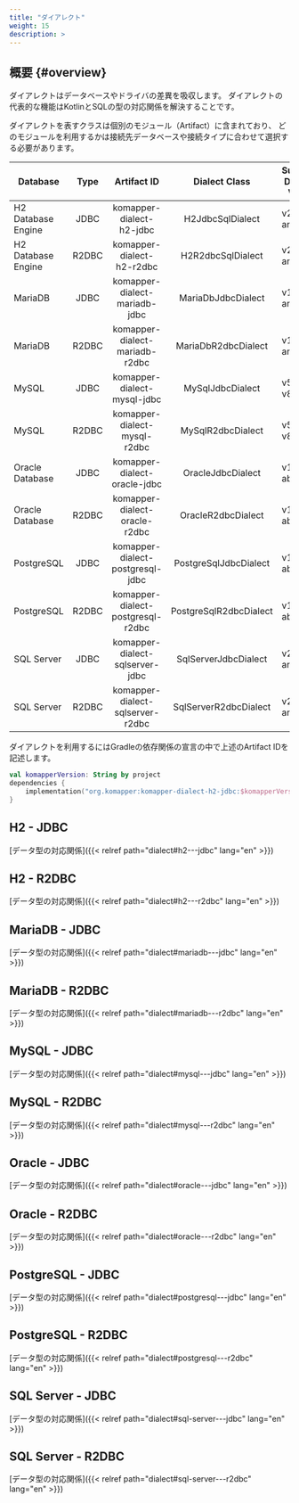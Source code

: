 ```yaml
---
title: "ダイアレクト"
weight: 15
description: >
---
```


## 概要 {#overview}

ダイアレクトはデータベースやドライバの差異を吸収します。
ダイアレクトの代表的な機能はKotlinとSQLの型の対応関係を解決することです。

ダイアレクトを表すクラスは個別のモジュール（Artifact）に含まれており、
どのモジュールを利用するかは接続先データベースや接続タイプに合わせて選択する必要があります。

| Database           | Type  |            Artifact ID            |     Dialect Class      | Supported Database Version |
|--------------------|:-----:|:---------------------------------:|:----------------------:|----------------------------|
| H2 Database Engine | JDBC  |     komapper-dialect-h2-jdbc      |    H2JdbcSqlDialect    | v2.2.222 and above         |
| H2 Database Engine | R2DBC |     komapper-dialect-h2-r2dbc     |   H2R2dbcSqlDialect    | v2.2.222 and above         |
| MariaDB            | JDBC  |   komapper-dialect-mariadb-jdbc   |   MariaDbJdbcDialect   | v10.6.3 and above          |
| MariaDB            | R2DBC |  komapper-dialect-mariadb-r2dbc   |  MariaDbR2dbcDialect   | v10.6.3 and above          |
| MySQL              | JDBC  |    komapper-dialect-mysql-jdbc    |    MySqlJdbcDialect    | v5.7.x and v8.x            |
| MySQL              | R2DBC |   komapper-dialect-mysql-r2dbc    |   MySqlR2dbcDialect    | v5.7.x and v8.x            |
| Oracle Database    | JDBC  |   komapper-dialect-oracle-jdbc    |   OracleJdbcDialect    | v18c and above             |
| Oracle Database    | R2DBC |   komapper-dialect-oracle-r2dbc   |   OracleR2dbcDialect   | v18c and above             |
| PostgreSQL         | JDBC  | komapper-dialect-postgresql-jdbc  | PostgreSqlJdbcDialect  | v12.9 and above            |
| PostgreSQL         | R2DBC | komapper-dialect-postgresql-r2dbc | PostgreSqlR2dbcDialect | v12.9 and above            |
| SQL Server         | JDBC  |  komapper-dialect-sqlserver-jdbc  |  SqlServerJdbcDialect  | v2019 and above            |
| SQL Server         | R2DBC | komapper-dialect-sqlserver-r2dbc  | SqlServerR2dbcDialect  | v2019 and above            |

ダイアレクトを利用するにはGradleの依存関係の宣言の中で上述のArtifact IDを記述します。

```kotlin
val komapperVersion: String by project
dependencies {
    implementation("org.komapper:komapper-dialect-h2-jdbc:$komapperVersion")
}
```

## H2 - JDBC

[データ型の対応関係]({{< relref path="dialect#h2---jdbc" lang="en" >}})

## H2 - R2DBC

[データ型の対応関係]({{< relref path="dialect#h2---r2dbc" lang="en" >}})

## MariaDB - JDBC

[データ型の対応関係]({{< relref path="dialect#mariadb---jdbc" lang="en" >}})

## MariaDB - R2DBC

[データ型の対応関係]({{< relref path="dialect#mariadb---r2dbc" lang="en" >}})

## MySQL - JDBC

[データ型の対応関係]({{< relref path="dialect#mysql---jdbc" lang="en" >}})

## MySQL - R2DBC

[データ型の対応関係]({{< relref path="dialect#mysql---r2dbc" lang="en" >}})

## Oracle - JDBC

[データ型の対応関係]({{< relref path="dialect#oracle---jdbc" lang="en" >}})

## Oracle - R2DBC

[データ型の対応関係]({{< relref path="dialect#oracle---r2dbc" lang="en" >}})

## PostgreSQL - JDBC

[データ型の対応関係]({{< relref path="dialect#postgresql---jdbc" lang="en" >}})

## PostgreSQL - R2DBC

[データ型の対応関係]({{< relref path="dialect#postgresql---r2dbc" lang="en" >}})

## SQL Server - JDBC

[データ型の対応関係]({{< relref path="dialect#sql-server---jdbc" lang="en" >}})

## SQL Server - R2DBC

[データ型の対応関係]({{< relref path="dialect#sql-server---r2dbc" lang="en" >}})
